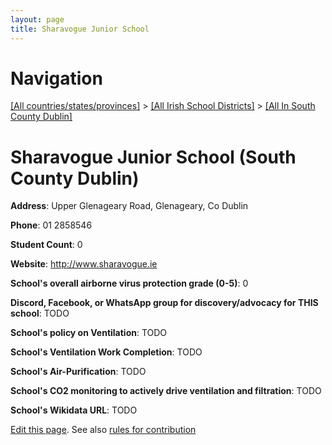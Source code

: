 ```yaml
---
layout: page
title: Sharavogue Junior School
---
```

# Navigation

[[All countries/states/provinces]](../../..) > [[All Irish School Districts]](../..) > [[All In South County Dublin]](..)

# Sharavogue Junior School (South County Dublin)

**Address**: Upper Glenageary Road, Glenageary, Co Dublin

**Phone**: 01 2858546

**Student Count**: 0

**Website**: <http://www.sharavogue.ie>

**School's overall airborne virus protection grade (0-5)**: 0

**Discord, Facebook, or WhatsApp group for discovery/advocacy for THIS school**: TODO

**School's policy on Ventilation**: TODO

**School's Ventilation Work Completion**: TODO

**School's Air-Purification**: TODO

**School's CO2 monitoring to actively drive ventilation and filtration**: TODO

**School's Wikidata URL**: TODO


[Edit this page](https://github.com/ventilate-schools/Ireland/edit/main/./Dublin_South_County_Dublin/Sharavogue_Junior_School.md). See also [rules for contribution](../../../contribution-rules/)